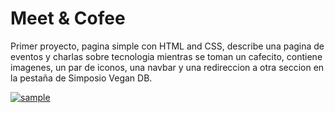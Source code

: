 # Meet & Cofee


Primer proyecto, pagina simple con HTML and CSS, describe una pagina de eventos y charlas sobre tecnologia mientras se toman un cafecito, contiene imagenes, un par de iconos, una navbar y una redireccion a otra seccion en la pestaña de Simposio Vegan DB.

<a href="https://danielecn.github.io/Meet-and-Coffee/"><img src="https://i.ibb.co/mTc02Nq/sample.png" alt="sample" border="0" /></a>
